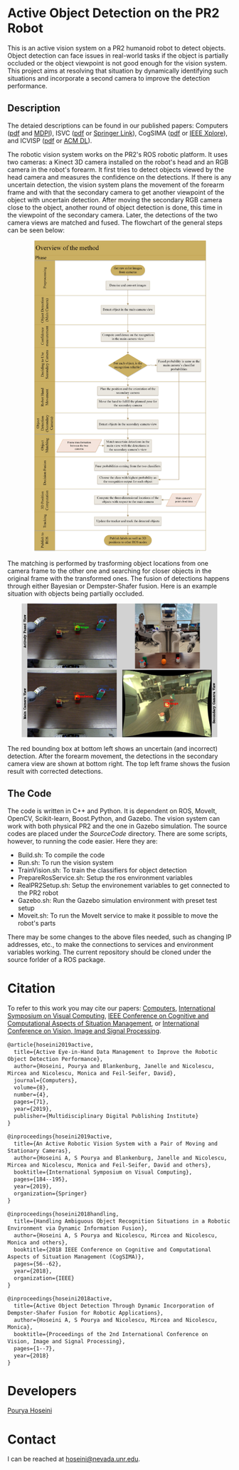 # Active Object Detection on the PR2 Robot
This is an active vision system on a PR2 humanoid robot to detect objects. Object detection can face issues in real-world tasks if the object is partially occluded or the object viewpoint is not good enough for the vision system. This project aims at resolving that situation by dynamically identifying such situations and incorporate a second camera to improve the detection performance.

## Description
The detaied descriptions can be found in our published papers: Computers ([pdf](docs/2019-Computers.pdf) and [MDPI](https://doi.org/10.3390/computers8040071)), ISVC ([pdf](docs/ISVC_Hoseini.pdf) or [Springer Link](https://doi.org/10.1007/978-3-030-33723-0_15)), CogSIMA ([pdf](docs/2018-CogSIMA.pdf) or [IEEE Xplore](https://doi.org/10.1109/COGSIMA.2018.8423982)), and ICVISP ([pdf](docs/2018-ICVISP.pdf) or [ACM DL](https://doi.org/10.1145/3271553.3271564)).

The robotic vision system works on the PR2's ROS robotic platform. It uses two cameras: a Kinect 3D camera installed on the robot's head and an RGB camera in the robot's forearm. It first tries to detect objects viewed by the head camera and measures the confidence on the detections. If there is any uncertain detection, the vision system plans the movement of the forearm frame and with that the secondary camera to get another viewpoint of the object with uncertain detection. After moving the secondary RGB camera close to the object, another round of object detection is done, this time in the viewpoint of the secondary camera. Later, the detections of the two camera views are matched and fused. The flowchart of the general steps can be seen below:
<p align="center">
  <img src="./docs/flowchart.jpg" alt="Flowchart of the active robotic vision system" height=700/>
</p>

The matching is performed by trasforming object locations from one camera frame to the other one and searching for closer objects in the original frame with the transformed ones. The fusion of detections happens through either Bayesian or Dempster-Shafer fusion. Here is an example situation with objects being partially occluded. 
<p align="center">
  <img src="./docs/example.jpg" alt="Example detections" height=300/>
</p>

The red bounding box at bottom left shows an uncertain (and incorrect) detection. After the forearm movement, the detections in the secondary camera view are shown at bottom right. The top left frame shows the fusion result with corrected detections.

## The Code
The code is written in C++ and Python. It is dependent on ROS, MoveIt, OpenCV, Scikit-learn, Boost.Python, and Gazebo. The vision system can work with both physical PR2 and the one in Gazebo simulation. The source codes are placed under the *SourceCode* directory. There are some scripts, however, to running the code easier. Here they are:
* Build.sh: To compile the code
* Run.sh: To run the vision system
* TrainVision.sh: To train the classifiers for object detection
* PrepareRosService.sh: Setup the ros environment variables
* RealPR2Setup.sh: Setup the environement variables to get connected to the PR2 robot
* Gazebo.sh: Run the Gazebo simulation environment with preset test setup
* Moveit.sh: To run the MoveIt service to make it possible to move the robot's parts

There may be some changes to the above files needed, such as changing IP addresses, etc., to make the connections to services and environment variables working. The current repository should be cloned under the source forlder of a ROS package.

# Citation
To refer to this work you may cite our papers: [Computers](https://doi.org/10.3390/computers8040071), [International Symposium on Visual Computing](https://doi.org/10.1007/978-3-030-33723-0_15), [IEEE Conference on Cognitive and Computational Aspects of Situation Management](https://doi.org/10.1109/COGSIMA.2018.8423982), or [International Conference on Vision, Image and Signal Processing](https://doi.org/10.1145/3271553.3271564).
```
@article{hoseini2019active,
  title={Active Eye-in-Hand Data Management to Improve the Robotic Object Detection Performance},
  author={Hoseini, Pourya and Blankenburg, Janelle and Nicolescu, Mircea and Nicolescu, Monica and Feil-Seifer, David},
  journal={Computers},
  volume={8},
  number={4},
  pages={71},
  year={2019},
  publisher={Multidisciplinary Digital Publishing Institute}
}
```
```
@inproceedings{hoseini2019active,
  title={An Active Robotic Vision System with a Pair of Moving and Stationary Cameras},
  author={Hoseini A, S Pourya and Blankenburg, Janelle and Nicolescu, Mircea and Nicolescu, Monica and Feil-Seifer, David and others},
  booktitle={International Symposium on Visual Computing},
  pages={184--195},
  year={2019},
  organization={Springer}
}
```
```
@inproceedings{hoseini2018handling,
  title={Handling Ambiguous Object Recognition Situations in a Robotic Environment via Dynamic Information Fusion},
  author={Hoseini A, S Pourya and Nicolescu, Mircea and Nicolescu, Monica and others},
  booktitle={2018 IEEE Conference on Cognitive and Computational Aspects of Situation Management (CogSIMA)},
  pages={56--62},
  year={2018},
  organization={IEEE}
}
```
```
@inproceedings{hoseini2018active,
  title={Active Object Detection Through Dynamic Incorporation of Dempster-Shafer Fusion for Robotic Applications},
  author={Hoseini A, S Pourya and Nicolescu, Mircea and Nicolescu, Monica},
  booktitle={Proceedings of the 2nd International Conference on Vision, Image and Signal Processing},
  pages={1--7},
  year={2018}
}
```

# Developers
[Pourya Hoseini](https://github.com/pouryahoseini/)

# Contact
I can be reached at hoseini@nevada.unr.edu.